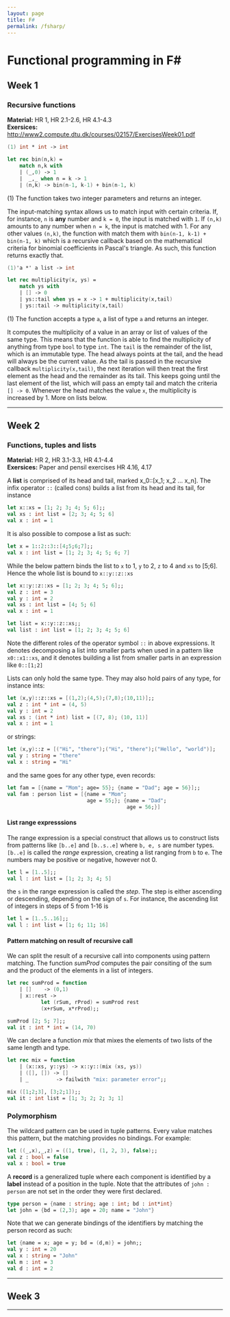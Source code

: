 ```yaml
---
layout: page
title: F#
permalink: /fsharp/
---
```

# Functional programming in F#

## Week 1

### Recursive functions
**Material:** HR 1, HR 2.1-2.6, HR 4.1-4.3 <br>
**Exersices:** http://www2.compute.dtu.dk/courses/02157/ExercisesWeek01.pdf

```fsharp
(1) int * int -> int

let rec bin(n,k) =
    match n,k with
    | (_,0) -> 1
    |  _,_ when n = k -> 1
    | (n,k) -> bin(n-1, k-1) + bin(n-1, k)
```
(1) The function takes two integer parameters and returns an integer. 

The input-matching syntax allows us to match input with certain criteria. If, for instance, `n` is **any** number and `k = 0`, the input is matched with `1`. If `(n,k)` amounts to any number when `n = k`, the input is matched with 1. For any other values `(n,k)`, the function with match them with `bin(n-1, k-1) + bin(n-1, k)` which is a recursive callback based on the mathematical criteria for binomial coefficients in Pascal's triangle. As such, this function returns exactly that.

```fsharp
(1)'a *' a list -> int

let rec multiplicity(x, ys) =
    match ys with
    | [] -> 0
    | ys::tail when ys = x -> 1 + multiplicity(x,tail)
    | ys::tail -> multiplicity(x,tail)
```

(1) The function accepts a type `a`, a list of type `a` and returns an integer.

It computes the multiplicity of a value in an array or list of values of the same type. This means that the function is able to find the multiplicity of anything from type `bool` to type `int`.
The `tail` is the remainder of the list, which is an immutable type. The head always points at the tail, and the head will always be the current value. As the tail is passed in the recursive callback `multiplicity(x,tail)`, the next iteration will then treat the first element as the head and the remainder as its tail. This keeps going until the last element of the list, which will pass an empty tail and match the criteria `[] -> 0`. Whenever the head matches the value `x`, the multiplicity is increased by 1. More on lists below.

___
## Week 2

### Functions, tuples and lists
**Material:** HR 2, HR 3.1-3.3, HR 4.1-4.4 <br>
**Exersices:** Paper and pensil exercises HR 4.16, 4.17

A **list** is comprised of its head and tail, marked x_0::[x_1; x_2 ... x_n]. The infix operator `::` (called cons) builds a list from its head and its tail, for instance 

```fsharp
let x::xs = [1; 2; 3; 4; 5; 6];;
val xs : int list = [2; 3; 4; 5; 6]
val x : int = 1
```

It is also possible to compose a list as such:

```fsharp
let x = 1::2::3::[4;5;6;7];;
val x : int list = [1; 2; 3; 4; 5; 6; 7]
```
While the below pattern binds the list to `x` to 1, `y` to 2, `z` to 4 and `xs` to [5;6]. Hence the whole list is bound to `x::y::z::xs` 

```fsharp
let x::y::z::xs = [1; 2; 3; 4; 5; 6];;
val z : int = 3
val y : int = 2
val xs : int list = [4; 5; 6]
val x : int = 1

let list = x::y::z::xs;;
val list : int list = [1; 2; 3; 4; 5; 6]
```
Note the different roles of the operator symbol `::` in above expressions. It denotes decomposing a list into smaller parts when used in a pattern like `x0::x1::xs`, and it denotes building a list from smaller parts in an expression like `0::[1;2]`

Lists can only hold the same type. They may also hold pairs of any type, for instance ints:

```fsharp
let (x,y)::z::xs = [(1,2);(4,5);(7,8);(10,11)];;
val z : int * int = (4, 5)
val y : int = 2
val xs : (int * int) list = [(7, 8); (10, 11)]
val x : int = 1
```
or strings:

```fsharp
let (x,y)::z = [("Hi", "there");("Hi", "there");("Hello", "world")];
val y : string = "there"
val x : string = "Hi"
```
and the same goes for any other type, even records:

```fsharp
let fam = [{name = "Mom"; age= 55}; {name = "Dad"; age = 56}];;
val fam : person list = [{name = "Mom";
                          age = 55;}; {name = "Dad";
                                       age = 56;}]
```

#### List range expresssions

The range expression is a special construct that allows us to construct lists from patterns like `[b..e]` and `[b..s..e]` where `b, e, s` are number types. `[b..e]` is called the _range_ expression, creating a list ranging from `b` to `e`. The numbers may be positive or negative, however not 0.

```fsharp
let l = [1..5];;
val l : int list = [1; 2; 3; 4; 5]
```

the `s` in the range expression is called the _step_. The step is either ascending or descending, depending on the sign of `s`.
For instance, the ascending list of integers in steps of 5 from 1-16 is

```fsharp
let l = [1..5..16];;
val l : int list = [1; 6; 11; 16]
```

#### Pattern matching on result of recursive call

We can split the result of a recursive call into components using pattern matching. The function _sumProd_ computes the pair consiting of the sum and the product of the elements in a list of integers.

```fsharp
let rec sumProd = function
    | []    -> (0,1)
    | x::rest ->
           let (rSum, rProd) = sumProd rest
           (x+rSum, x*rProd);;

sumProd [2; 5; 7];;
val it : int * int = (14, 70)

```
We can declare a function _mix_ that mixes the elements of two lists of the same length and type.

```fsharp
let rec mix = function
    | (x::xs, y::ys) -> x::y::(mix (xs, ys))
    | ([], []) -> []
    | _         -> failwith "mix: parameter error";;

mix ([1;2;3], [3;2;1]);;
val it : int list = [1; 3; 2; 2; 3; 1]
```

### Polymorphism


The wildcard pattern can be used in tuple patterns. Every value matches this pattern, but the matching provides no bindings. For example:

```fsharp
let ((_,x),_,z) = ((1, true), (1, 2, 3), false);;
val z : bool = false
val x : bool = true
```

A **record** is a generalized tuple where each component is identified by a **label** instead of a position in the tuple. Note that the attributes of `john : person` are not set in the order they were first declared.

```fsharp
type person = {name : string; age : int; bd : int*int}
let john = {bd = (2,3); age = 20; name = "John"}
```

Note that we can generate bindings of the identifiers by matching the person record as such: 

```fsharp
let {name = x; age = y; bd = (d,m)} = john;;
val y : int = 20
val x : string = "John"
val m : int = 3
val d : int = 2
```

___

## Week 3

___



